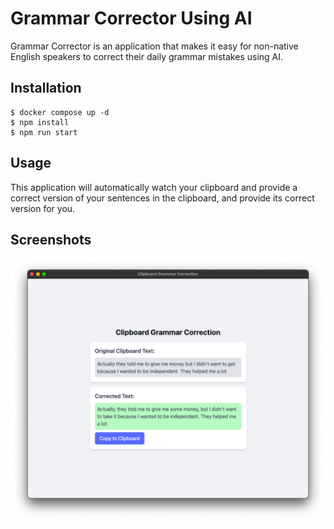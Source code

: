 # Grammar Corrector Using AI
Grammar Corrector is an application that makes it easy for non-native English speakers to correct their daily grammar mistakes using AI.

## Installation
```declarative
$ docker compose up -d
$ npm install
$ npm run start 
```

## Usage
This application will automatically watch your clipboard and provide a correct version of your sentences in the clipboard, and provide its correct version for you.

## Screenshots
<p align="center">
  <img src="screenshots/homepage.png?raw=true" />
</p>